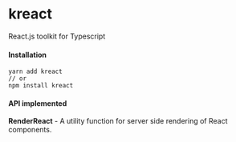 # kreact
React.js toolkit for Typescript

#### Installation
```
yarn add kreact
// or
npm install kreact
```



#### API implemented

**RenderReact** - A utility function for server side rendering of React components.
